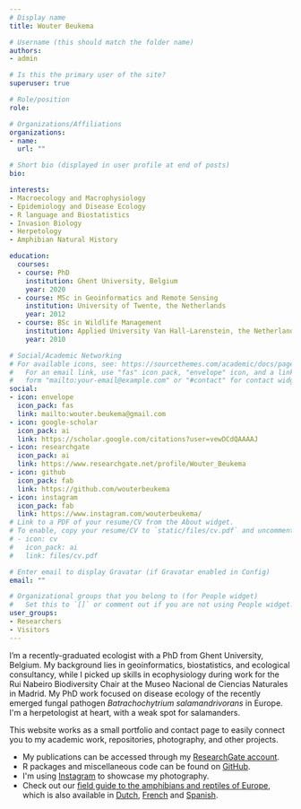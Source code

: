 ```yaml
---
# Display name
title: Wouter Beukema

# Username (this should match the folder name)
authors:
- admin

# Is this the primary user of the site?
superuser: true

# Role/position
role: 

# Organizations/Affiliations
organizations:
- name: 
  url: ""

# Short bio (displayed in user profile at end of posts)
bio: 

interests:
- Macroecology and Macrophysiology
- Epidemiology and Disease Ecology
- R language and Biostatistics
- Invasion Biology
- Herpetology
- Amphibian Natural History

education:
  courses:
  - course: PhD
    institution: Ghent University, Belgium
    year: 2020
  - course: MSc in Geoinformatics and Remote Sensing
    institution: University of Twente, the Netherlands
    year: 2012
  - course: BSc in Wildlife Management
    institution: Applied University Van Hall-Larenstein, the Netherlands
    year: 2010

# Social/Academic Networking
# For available icons, see: https://sourcethemes.com/academic/docs/page-builder/#icons
#   For an email link, use "fas" icon pack, "envelope" icon, and a link in the
#   form "mailto:your-email@example.com" or "#contact" for contact widget.
social:
- icon: envelope
  icon_pack: fas
  link: mailto:wouter.beukema@gmail.com
- icon: google-scholar
  icon_pack: ai
  link: https://scholar.google.com/citations?user=vewDCdQAAAAJ
- icon: researchgate
  icon_pack: ai
  link: https://www.researchgate.net/profile/Wouter_Beukema
- icon: github
  icon_pack: fab
  link: https://github.com/wouterbeukema
- icon: instagram
  icon_pack: fab
  link: https://www.instagram.com/wouterbeukema/
# Link to a PDF of your resume/CV from the About widget.
# To enable, copy your resume/CV to `static/files/cv.pdf` and uncomment the lines below.
# - icon: cv
#   icon_pack: ai
#   link: files/cv.pdf

# Enter email to display Gravatar (if Gravatar enabled in Config)
email: ""

# Organizational groups that you belong to (for People widget)
#   Set this to `[]` or comment out if you are not using People widget.
user_groups:
- Researchers
- Visitors
---
```


I’m a recently-graduated ecologist with a PhD from Ghent University, Belgium. My background lies in geoinformatics, biostatistics, and ecological consultancy, while I picked up skills in ecophysiology during work for the Rui Nabeiro Biodiversity Chair at the Museo Nacional de Ciencias Naturales in Madrid. My PhD work focused on disease ecology of the recently emerged fungal pathogen *Batrachochytrium salamandrivorans* in Europe. I'm a herpetologist at heart, with a weak spot for salamanders.

This website works as a small portfolio and contact page to easily connect you to my academic work, repositories, photography, and other projects.
* My publications can be accessed through my [ResearchGate account](https://www.researchgate.net/profile/Wouter_Beukema).
* R packages and miscellaneous code can be found on [GitHub](https://github.com/wouterbeukema).
* I'm using [Instagram](https://www.instagram.com/wouterbeukema/) to showcase my photography.
* Check out our [field guide to the amphibians and reptiles of Europe](https://www.bloomsbury.com/uk/field-guide-to-the-amphibians-and-reptiles-of-britain-and-europe-9781408154595/), which is also available in [Dutch](https://webwinkel.anwb.nl/webwinkel/anwb-amfibieen-en-reptielengids.html), [French](https://www.delachauxetniestle.com/livre/guide-delachaux-des-amphibiens-et-reptiles-de-france-et-deurope) and [Spanish](http://www.ediciones-omega.es/1583-guia-de-cmapo-de-los-anfibios-y-reptiles-de-espana-y-de-europa-978-84-282-1664-7.html).